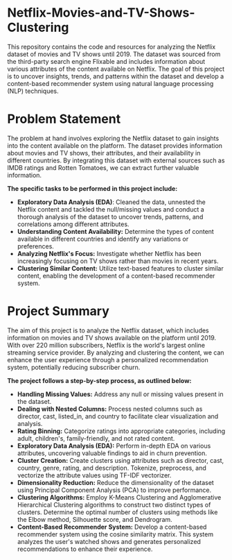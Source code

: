 # Netflix-Movies-and-TV-Shows-Clustering
This repository contains the code and resources for analyzing the Netflix dataset of movies and TV shows until 2019. The dataset was sourced from the third-party search engine Flixable and includes information about various attributes of the content available on Netflix. The goal of this project is to uncover insights, trends, and patterns within the dataset and develop a content-based recommender system using natural language processing (NLP) techniques.

# Problem Statement
The problem at hand involves exploring the Netflix dataset to gain insights into the content available on the platform. The dataset provides information about movies and TV shows, their attributes, and their availability in different countries. By integrating this dataset with external sources such as IMDB ratings and Rotten Tomatoes, we can extract further valuable information.

**The specific tasks to be performed in this project include:**

*  **Exploratory Data Analysis (EDA)**: Cleaned the data, unnested the Netflix content and tackled the null/missing values and conduct a thorough analysis of 
     the dataset to uncover trends, patterns, and correlations among different attributes.
*  **Understanding Content Availability:** Determine the types of content available in different countries and identify any variations or preferences.
* **Analyzing Netflix's Focus:** Investigate whether Netflix has been increasingly focusing on TV shows rather than movies in recent years.
*  **Clustering Similar Content:** Utilize text-based features to cluster similar content, enabling the development of a content-based recommender system.
# Project Summary
The aim of this project is to analyze the Netflix dataset, which includes information on movies and TV shows available on the platform until 2019. With over 220 million subscribers, Netflix is the world's largest online streaming service provider. By analyzing and clustering the content, we can enhance the user experience through a personalized recommendation system, potentially reducing subscriber churn.

**The project follows a step-by-step process, as outlined below:**

* **Handling Missing Values:** Address any null or missing values present in the dataset.
* **Dealing with Nested Columns:** Process nested columns such as director, cast, listed_in, and country to facilitate clear visualization and analysis.
* **Rating Binning:** Categorize ratings into appropriate categories, including adult, children's, family-friendly, and not rated content.
* **Exploratory Data Analysis (EDA):** Perform in-depth EDA on various attributes, uncovering valuable findings to aid in churn prevention.
* **Cluster Creation:** Create clusters using attributes such as director, cast, country, genre, rating, and description. Tokenize, preprocess, and vectorize the attribute values using TF-IDF vectorizer.
* **Dimensionality Reduction:** Reduce the dimensionality of the dataset using Principal Component Analysis (PCA) to improve performance.
* **Clustering Algorithms:** Employ K-Means Clustering and Agglomerative Hierarchical Clustering algorithms to construct two distinct types of clusters. Determine the optimal number of clusters using methods like the Elbow method, Silhouette score, and Dendrogram.
* **Content-Based Recommender System:** Develop a content-based recommender system using the cosine similarity matrix. This system analyzes the user's watched shows and generates personalized recommendations to enhance their experience.
